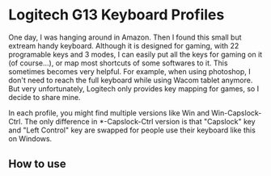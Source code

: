 # Logitech G13 Keyboard Profiles

One day, I was hanging around in Amazon. Then I found this small but extream handy keyboard. Although it is designed for gaming, with 22 programable keys and 3 modes, I can easily put all the keys for gaming on it (of course...), or map most shortcuts of some softwares to it. This sometimes becomes very helpful. For example, when using photoshop, I don't need to reach the full keyboard while using Wacom tablet anymore. But very unfortunately, Logitech only provides key mapping for games, so I decide to share mine.

In each profile, you might find multiple versions like Win and Win-Capslock-Ctrl. The only difference in \*-Capslock-Ctrl version is that "Capslock" key and "Left Control" key are swapped for people use their keyboard like this on Windows.

## How to use
